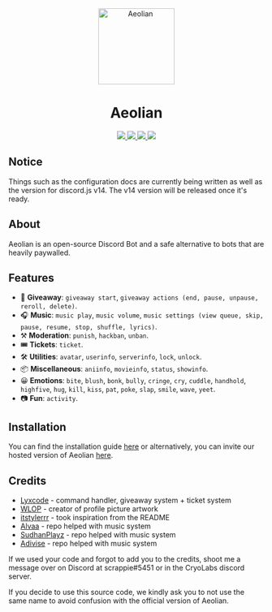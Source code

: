 <div align=center>
  <a href="logo">
    <img src="https://cdn.discordapp.com/avatars/832289090128969787/6ef9db89424c395395882f875fed1ac0.webp?size=2048" alt="Aeolian" height="150px" width="150px"
  ></a>
  
</div>
  <h1 align=center>Aeolian</h1>

  <div align=center>
    <a href="https://github.com/discordjs">
      <img src="https://img.shields.io/badge/discord.js-v13.7.0-blue.svg?logo=npm">
    </a>

  <a href="#">
  <img src="https://img.shields.io/github/issues/cryolabs/Aeolian"
  </a>

  <a href="https://github.com/cryolabs/Aeolian">
  <img src="https://img.shields.io/github/stars/cryolabs/Aeolian"
  </a>

  <a href="https://discord.gg/HwkDSs7X82">
    <img src="https://img.shields.io/discord/838499177243738172?color=5865F2&logo=discord&logoColor=white"/>
   </a>
</div>

## Notice
Things such as the configuration docs are currently being written as well as the version for discord.js v14. The v14 version will be released once it's ready.
    
## About
Aeolian is an open-source Discord Bot and a safe alternative to bots that are heavily paywalled.

## Features
* 🎉 **Giveaway**: `giveaway start`, `giveaway actions (end, pause, unpause, reroll, delete)`.
* 🎧 **Music**: `music play`, `music volume`, `music settings (view queue, skip, pause, resume, stop, shuffle, lyrics)`.
* ⚒️ **Moderation**: `punish`, `hackban`, `unban`.
* 🎟️ **Tickets**: `ticket`.
* 🛠️ **Utilities**: `avatar`, `userinfo`, `serverinfo`, `lock`, `unlock`.
* 📦 **Miscellaneous**:  `aniinfo`, `movieinfo`, `status`, `showinfo`.
* 😀 **Emotions**: `bite`, `blush`, `bonk`, `bully`, `cringe`, `cry`, `cuddle`, `handhold`, `highfive`, `hug`, `kill`, `kiss`, `pat`, `poke`, `slap`, `smile`, `wave`, `yeet`.
* 📷 **Fun**: `activity`.

## Installation
You can find the installation guide [here](https://docs.aeolianbot.ml) or alternatively, you can invite our hosted version of Aeolian [here](https://invite.aeolianbot.ml).

## Credits
- [Lyxcode](https://youtube.com/c/Lyxcode) - command handler, giveaway system + ticket system
- [WLOP](https://www.artstation.com/wlop) - creator of profile picture artwork
- [itstylerrr](https://github.com/itstylerrr/Valiant) - took inspiration from the README
- [Alvaa](https://github.com/Allvaa/lavalink-musicbot) - repo helped with music system
- [SudhanPlayz](https://github.com/SudhanPlayz/Discord-MusicBot) - repo helped with music system
- [Adivise](https://github.com/Adivise/NanoSpacePlus) - repo helped with music system

If we used your code and forgot to add you to the credits, shoot me a message over on Discord at scrappie#5451 or in the CryoLabs discord server.

If you decide to use this source code, we kindly ask you to not use the same name to avoid confusion with the official version of Aeolian.
